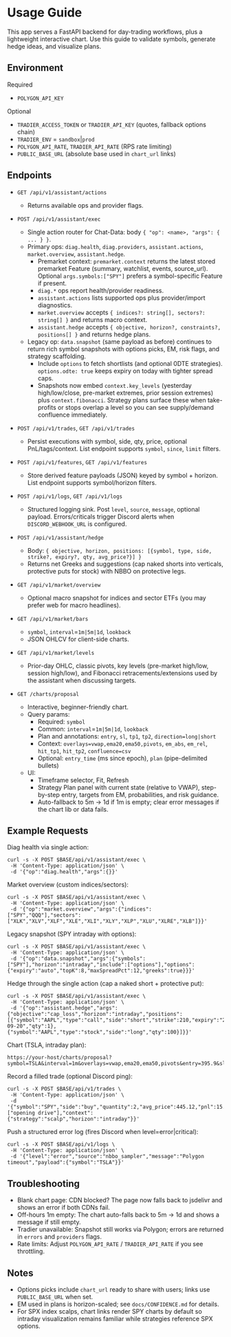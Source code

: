 # Usage Guide

This app serves a FastAPI backend for day-trading workflows, plus a lightweight interactive chart. Use this guide to validate symbols, generate hedge ideas, and visualize plans.

## Environment

Required
- `POLYGON_API_KEY`

Optional
- `TRADIER_ACCESS_TOKEN` or `TRADIER_API_KEY` (quotes, fallback options chain)
- `TRADIER_ENV` = `sandbox`|`prod`
- `POLYGON_API_RATE`, `TRADIER_API_RATE` (RPS rate limiting)
- `PUBLIC_BASE_URL` (absolute base used in `chart_url` links)

## Endpoints

- `GET /api/v1/assistant/actions`
  - Returns available ops and provider flags.

- `POST /api/v1/assistant/exec`
  - Single action router for Chat-Data: body `{ "op": <name>, "args": { ... } }`.
  - Primary ops: `diag.health`, `diag.providers`, `assistant.actions`, `market.overview`, `assistant.hedge`.
    - Premarket context: `premarket.context` returns the latest stored premarket Feature (summary, watchlist, events, source_url). Optional `args.symbols:["SPY"]` prefers a symbol-specific Feature if present.
    - `diag.*` ops report health/provider readiness.
    - `assistant.actions` lists supported ops plus provider/import diagnostics.
    - `market.overview` accepts `{ indices?: string[], sectors?: string[] }` and returns macro context.
    - `assistant.hedge` accepts `{ objective, horizon?, constraints?, positions[] }` and returns hedge plans.
  - Legacy op: `data.snapshot` (same payload as before) continues to return rich symbol snapshots with options picks, EM, risk flags, and strategy scaffolding.
    - Include `options` to fetch shortlists (and optional 0DTE strategies). `options.odte: true` keeps expiry on today with tighter spread caps.
    - Snapshots now embed `context.key_levels` (yesterday high/low/close, pre-market extremes, prior session extremes) plus `context.fibonacci`. Strategy plans surface these when take-profits or stops overlap a level so you can see supply/demand confluence immediately.

- `POST /api/v1/trades`, `GET /api/v1/trades`
  - Persist executions with symbol, side, qty, price, optional PnL/tags/context. List endpoint supports `symbol`, `since`, `limit` filters.

- `POST /api/v1/features`, `GET /api/v1/features`
  - Store derived feature payloads (JSON) keyed by symbol + horizon. List endpoint supports symbol/horizon filters.

- `POST /api/v1/logs`, `GET /api/v1/logs`
  - Structured logging sink. Post `level`, `source`, `message`, optional payload. Errors/criticals trigger Discord alerts when `DISCORD_WEBHOOK_URL` is configured.

- `POST /api/v1/assistant/hedge`
  - Body: `{ objective, horizon, positions: [{symbol, type, side, strike?, expiry?, qty, avg_price?}] }`
  - Returns net Greeks and suggestions (cap naked shorts into verticals, protective puts for stock) with NBBO on protective legs.

- `GET /api/v1/market/overview`
  - Optional macro snapshot for indices and sector ETFs (you may prefer web for macro headlines).

- `GET /api/v1/market/bars`
  - `symbol`, `interval`=`1m|5m|1d`, `lookback`
  - JSON OHLCV for client-side charts.

- `GET /api/v1/market/levels`
  - Prior-day OHLC, classic pivots, key levels (pre-market high/low, session high/low), and Fibonacci retracements/extensions used by the assistant when discussing targets.

- `GET /charts/proposal`
  - Interactive, beginner-friendly chart.
  - Query params:
    - Required: `symbol`
    - Common: `interval`=`1m|5m|1d`, `lookback`
    - Plan and annotations: `entry`, `sl`, `tp1`, `tp2`, `direction=long|short`
    - Context: `overlays=vwap,ema20,ema50,pivots`, `em_abs`, `em_rel`, `hit_tp1`, `hit_tp2`, `confluence=csv`
    - Optional: `entry_time` (ms since epoch), `plan` (pipe-delimited bullets)
  - UI:
    - Timeframe selector, Fit, Refresh
    - Strategy Plan panel with current state (relative to VWAP), step-by-step entry, targets from EM, probabilities, and risk guidance.
    - Auto-fallback to 5m → 1d if 1m is empty; clear error messages if the chart lib or data fails.

## Example Requests

Diag health via single action:
```
curl -s -X POST $BASE/api/v1/assistant/exec \
 -H 'Content-Type: application/json' \
 -d '{"op":"diag.health","args":{}}'
```

Market overview (custom indices/sectors):
```
curl -s -X POST $BASE/api/v1/assistant/exec \
 -H 'Content-Type: application/json' \
 -d '{"op":"market.overview","args":{"indices":["SPY","QQQ"],"sectors":["XLK","XLV","XLF","XLE","XLI","XLY","XLP","XLU","XLRE","XLB"]}}'
```

Legacy snapshot (SPY intraday with options):
```
curl -s -X POST $BASE/api/v1/assistant/exec \
 -H 'Content-Type: application/json' \
 -d '{"op":"data.snapshot","args":{"symbols":["SPY"],"horizon":"intraday","include":["options"],"options":{"expiry":"auto","topK":8,"maxSpreadPct":12,"greeks":true}}}'
```

Hedge through the single action (cap a naked short + protective put):
```
curl -s -X POST $BASE/api/v1/assistant/exec \
 -H 'Content-Type: application/json' \
 -d '{"op":"assistant.hedge","args":{"objective":"cap_loss","horizon":"intraday","positions":[{"symbol":"AAPL","type":"call","side":"short","strike":210,"expiry":"2025-09-20","qty":1},{"symbol":"AAPL","type":"stock","side":"long","qty":100}]}}'
```

Chart (TSLA, intraday plan):
```
https://your-host/charts/proposal?symbol=TSLA&interval=1m&overlays=vwap,ema20,ema50,pivots&entry=395.9&sl=393.3&tp1=398.6&tp2=401.2&direction=long&em_abs=2.5&hit_tp1=0.68&hit_tp2=0.42
```

Record a filled trade (optional Discord ping):
```
curl -s -X POST $BASE/api/v1/trades \
 -H 'Content-Type: application/json' \
 -d '{"symbol":"SPY","side":"buy","quantity":2,"avg_price":445.12,"pnl":15.8,"tags":["opening drive"],"context":{"strategy":"scalp","horizon":"intraday"}}'
```

Push a structured error log (fires Discord when level=error|critical):
```
curl -s -X POST $BASE/api/v1/logs \
 -H 'Content-Type: application/json' \
 -d '{"level":"error","source":"nbbo_sampler","message":"Polygon timeout","payload":{"symbol":"TSLA"}}'
```

## Troubleshooting

- Blank chart page: CDN blocked? The page now falls back to jsdelivr and shows an error if both CDNs fail.
- Off-hours 1m empty: The chart auto-falls back to 5m → 1d and shows a message if still empty.
- Tradier unavailable: Snapshot still works via Polygon; errors are returned in `errors` and `providers` flags.
- Rate limits: Adjust `POLYGON_API_RATE` / `TRADIER_API_RATE` if you see throttling.

## Notes

- Options picks include `chart_url` ready to share with users; links use `PUBLIC_BASE_URL` when set.
- EM used in plans is horizon-scaled; see `docs/CONFIDENCE.md` for details.
- For SPX index scalps, chart links render SPY charts by default so intraday visualization remains familiar while strategies reference SPX options.
